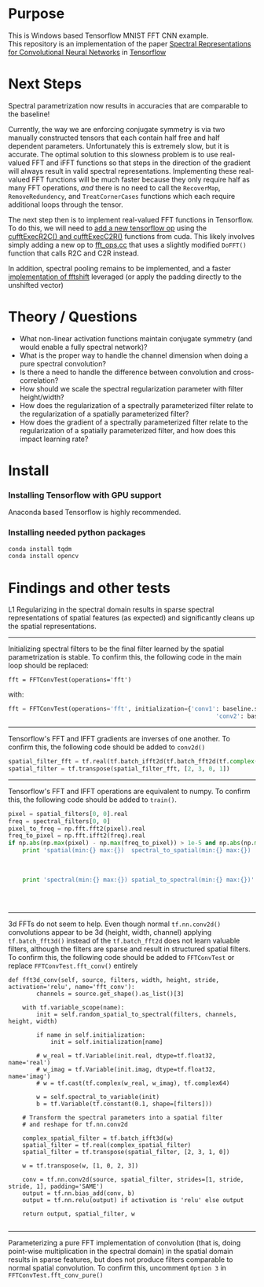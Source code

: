 # Purpose
This is Windows based Tensorflow MNIST FFT CNN example.  
This repository is an implementation of the paper [Spectral Representations for Convolutional Neural Networks](http://arxiv.org/abs/1506.03767) in [Tensorflow](http://tensorflow.org/)

# Next Steps
Spectral parametrization now results in accuracies that are comparable to the baseline! 

Currently, the way we are enforcing conjugate symmetry is via two manually constructed tensors that each contain half free and half dependent parameters. 
Unfortunately this is extremely slow, but it is accurate. The optimal solution to this slowness problem is to use real-valued FFT and iFFT functions so that steps
in the direction of the gradient will always result in valid spectral representations. Implementing these real-valued FFT functions will be much faster because they only
require half as many FFT operations, *and* there is no need to call the `RecoverMap`, `RemoveRedundency`, and `TreatCornerCases` functions which each require additional loops through
the tensor. 

The next step then is to implement real-valued FFT functions in Tensorflow. To do this, we will need to [add a new tensorflow op](https://www.tensorflow.org/versions/r0.9/how_tos/adding_an_op/index.html) using the 
[cufftExecR2C() and cufftExecC2R()](http://docs.nvidia.com/cuda/cufft/index.html#fft-types) functions from cuda. This likely involves simply adding a new op to [fft_ops.cc](https://github.com/tensorflow/tensorflow/blob/d42facc3cc9611f0c9722c81551a7404a0bd3f6b/tensorflow/core/kernels/fft_ops.cc)
that uses a slightly modified `DoFFT()` function that calls R2C and C2R instead.
 
In addition, spectral pooling remains to be implemented, and a faster [implementation of fftshift](https://devtalk.nvidia.com/default/topic/515723/does-cuda-provide-fftshift-function-like-matlab-/) leveraged (or apply the padding directly to the unshifted vector)


# Theory / Questions
- What non-linear activation functions maintain conjugate symmetry (and would enable a fully spectral network)?
- What is the proper way to handle the channel dimension when doing a pure spectral convolution?
- Is there a need to handle the difference between convolution and cross-correlation?
- How should we scale the spectral regularization parameter with filter height/width?
- How does the regularization of a spectrally parameterized filter relate to the regularization of a spatially parameterized filter?
- How does the gradient of a spectrally parameterized filter relate to the regularization of a spatially parameterized filter, and how does this impact learning rate?


# Install
### Installing Tensorflow with GPU support
Anaconda based Tensorflow is highly recommended.
### Installing needed python packages
```bash
conda install tqdm
conda install opencv
```

# Findings and other tests

L1 Regularizing in the spectral domain results in sparse spectral representations of spatial features (as expected) and significantly cleans up the spatial representations.

---

Initializing spectral filters to be the final filter learned by the spatial parametrization is stable.
To confirm this, the following code in the main loop should be replaced:
```
fft = FFTConvTest(operations='fft')
```
with:
```python
fft = FFTConvTest(operations='fft', initialization={'conv1': baseline.spectral_conv1.eval(session=baseline.sess),
                                                           'conv2': baseline.spectral_conv2.eval(session=baseline.sess)})
```
---
Tensorflow's FFT and IFFT gradients are inverses of one another.
To confirm this, the following code should be added to `conv2d()`
```python
spatial_filter_fft = tf.real(tf.batch_ifft2d(tf.batch_fft2d(tf.complex(spatial_filter_for_fft, spatial_filter_for_fft * 0.0))))
spatial_filter = tf.transpose(spatial_filter_fft, [2, 3, 0, 1])
```
---
Tensorflow's FFT and IFFT  operations are equivalent to numpy. 
To confirm this, the following code should be added to `train()`.
```python
pixel = spatial_filters[0, 0].real
freq = spectral_filters[0, 0]
pixel_to_freq = np.fft.fft2(pixel).real
freq_to_pixel = np.fft.ifft2(freq).real
if np.abs(np.max(pixel) - np.max(freq_to_pixel)) > 1e-5 and np.abs(np.min(freq.real) - np.max(pixel_to_freq)) > 1e-5:
    print 'spatial(min:{} max:{})  spectral_to_spatial(min:{} max:{}) '.format(np.min(pixel),
                                                                               np.max(pixel),
                                                                               np.min(freq_to_pixel),
                                                                               np.max(freq_to_pixel))
    print 'spectral(min:{} max:{}) spatial_to_spectral(min:{} max:{})'.format(np.min(freq.real),
                                                                              np.max(freq.real),
                                                                              np.min(pixel_to_freq),
                                                                              np.max(pixel_to_freq))
```
---
3d FFTs do not seem to help. Even though normal `tf.nn.conv2d()` convolutions appear to be 3d (height, width, channel)
applying `tf.batch_fft3d()` instead of the `tf.batch_fft2d` does not learn valuable filters, although the filters are sparse and result in structured spatial filters.
To confirm this, the following code should be added to `FFTConvTest` or replace `FFTConvTest.fft_conv()` entirely
```
def fft3d_conv(self, source, filters, width, height, stride, activation='relu', name='fft_conv'):
        channels = source.get_shape().as_list()[3]

    with tf.variable_scope(name):
        init = self.random_spatial_to_spectral(filters, channels, height, width)

        if name in self.initialization:
            init = self.initialization[name]

        # w_real = tf.Variable(init.real, dtype=tf.float32, name='real')
        # w_imag = tf.Variable(init.imag, dtype=tf.float32, name='imag')
        # w = tf.cast(tf.complex(w_real, w_imag), tf.complex64)

        w = self.spectral_to_variable(init)
        b = tf.Variable(tf.constant(0.1, shape=[filters]))

    # Transform the spectral parameters into a spatial filter
    # and reshape for tf.nn.conv2d

    complex_spatial_filter = tf.batch_ifft3d(w)
    spatial_filter = tf.real(complex_spatial_filter)
    spatial_filter = tf.transpose(spatial_filter, [2, 3, 1, 0])

    w = tf.transpose(w, [1, 0, 2, 3])

    conv = tf.nn.conv2d(source, spatial_filter, strides=[1, stride, stride, 1], padding='SAME')
    output = tf.nn.bias_add(conv, b)
    output = tf.nn.relu(output) if activation is 'relu' else output

    return output, spatial_filter, w
    
```
---
Parameterizing a pure FFT implementation of convolution (that is, doing point-wise multiplication in the spectral domain) in
the spatial domain results in sparse features, but does not produce filters comparable to normal spatial convolution.
To confirm this, uncomment `Option 3` in `FFTConvTest.fft_conv_pure()`

